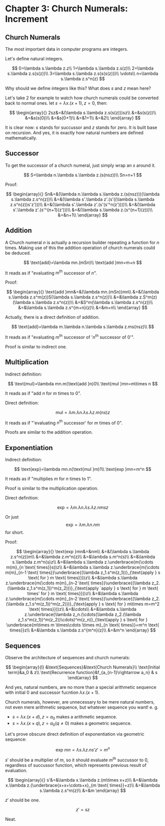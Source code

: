 # Chapter 3: Church Numerals: Increment


## Church Numerals

The most important data in computer programs are integers.

Let's define natural integers.

$$
0=\lambda s.\lambda z.z\\
1=\lambda s.\lambda z.s(z)\\
2=\lambda s.\lambda z.s(s(z))\\
3=\lambda s.\lambda z.s(s(s(z)))\\
\vdots\\
n=\lambda s.\lambda z.s^n(z)
$$

Why should we define integers like this? What does $s$ and $z$ mean here?

Let's take $2$ for example to watch how church numerals could be converted back to normal ones. let $s=\lambda x.(x+1), z=0$, then:

$$
\begin{array}{}
2sz&=&(\lambda s.\lambda z.s(s(z)))sz\\
&=&s(s(z))\\
&=&s(s(0))\\
&=&s(0+1)\\
&=&1+1\\
&=&2\\
\end{array}
$$

It is clear now: $s$ stands for succussor and $z$ stands for zero. It is built base on recursion. And yes, it is exactly how natural numbers are defined mathematically.

## Successor

To get the successor of a church numeral, just simply wrap an $s$ around it.

$$
S=\lambda n.\lambda s.\lambda z.(s(nsz))\\
Sn=n+1
$$

Proof:

$$
\begin{array}{}
Sn&=&(\lambda n.\lambda s.\lambda z.(s(nsz)))(\lambda s.\lambda z.s^n(z))\\
&=&(\lambda s'.\lambda z'.(s'((\lambda s.\lambda z.s^n(z))s'z')))\\
&=&(\lambda s'.\lambda z'.(s'(s'^n(z'))))\\
&=&(\lambda s'.\lambda z'.(s'^{n+1}(z')))\\
&=&(\lambda s.\lambda z.(s^{n+1}(z)))\\
&=&n+1\\
\end{array}
$$

## Addition

A Church numeral $n$ is actually a recursion builder repeating a function for $n$ times. Making use of this the addition operation of church numerals could be deduced.

$$
\text{add}=\lambda mn.(mSn)\\
\text{add }mn=m+n
$$

It reads as if "evaluating $m^\text{th}$ successor of $n$". 

Proof:

$$
\begin{array}{}
\text{add }mn&=&(\lambda mn.(mSn))mn\\
&=&(\lambda s.\lambda z.s^m(z))S(\lambda s.\lambda z.s^n(z))\\
&=&\lambda z.S^m(z)(\lambda s.\lambda z.s^n(z))\\
&=&S^m(\lambda s.\lambda z.s^n(z))\\
&=&\lambda s.\lambda z.s^{m+n}(z)\\
&=&m+n\\
\end{array}
$$

Actually, there is a direct definition of addition.

$$
\text{add}=\lambda m.\lambda n.\lambda s.\lambda z.ms(nsz)\\
$$

It reads as if "evaluating $m^\text{th}$ successor of '$n^\text{th}$ successor of $0$'". 

Proof is similar to indirect one.

## Multiplication

Indirect definition:

$$
\text{mul}=\lambda mn.m(\text{add }n)0\\
\text{mul }mn=m\times n
$$

It reads as if "add $n$ for $m$ times to $0$".

Direct definition:

$$
\text{mul}=\lambda m.\lambda n.\lambda s.\lambda z.m(ns)z
$$

It reads as if "'evaluating $n^\text{th}$ successor' for $m$ times of $0$".

Proofs are similar to the addition operation.

## Exponentiation

Indirect definition:

$$
\text{exp}=\lambda mn.n(\text{mul }m)1\\
\text{exp }mn=m^n
$$

It reads as if "multiplies $m$ for $n$ times to $1$".

Proof is similar to the multiplication operation.

Direct definition:

$$
\text{exp}=\lambda m.\lambda n.\lambda s.\lambda z.nmsz
$$

Or just
$$
\text{exp}=\lambda m.\lambda n.nm
$$
for short.

Proof:


$$
\begin{array}{}
\text{exp }mn&=&nm\\
&=&(\lambda s.\lambda z.s^n(z))m\\
&=&\lambda z.m^n(z)\\
&=&\lambda s.m^n(s)\\
&=&\lambda s.\lambda z.m^n(s)z\\
&=&\lambda s.\lambda z.\underbrace{m(\cdots m(m}_{n \text{ times}}s))z\\
&=&\lambda s.\lambda z.\underbrace{m(\cdots m(m}_{n-1 \text{ times}}\underbrace{(\lambda z_1.s^m(z_1))}_{\text{apply } s \text{ for } m \text{ times}}))z\\
&=&\lambda s.\lambda z.\underbrace{m(\cdots m(m}_{n-2 \text{ times}}\underbrace{(\lambda z_2.(\lambda z_1.s^m(z_1))^m(z_2)))}_{\text{apply `apply } s \text{ for } m \text{ times' for } m \text{ times}}))z\\
&=&\lambda s.\lambda z.\underbrace{m(\cdots m(m}_{n-2 \text{ times}}\underbrace{(\lambda z_2.(\lambda z_1.s^m(z_1))^m(z_2)))}_{\text{apply } s \text{ for } m\times m=m^2 \text{ times}}))z\\
&=&\cdots\\
&=&\lambda s.\lambda z.\underbrace{\lambda z_n.(\cdots(\lambda z_2.(\lambda z_1.s^m(z_1))^m(z_2))\cdots)^m(z_n)}_{\text{apply } s \text{ for } \underbrace{m\times m \times\cdots \times m}_{n \text{ times}}=m^n \text{ times}}z\\
&=&\lambda s.\lambda z.s^{m^n}(z)\\
&=&m^n
\end{array}
$$

## Sequences

Observe the architecture of sequences and church numerals:

$$
\begin{array}{l}
&\text{Sequences}&\text{Church Numerals}\\
\text{Initial term}&a_0 & z\\
\text{Recurrence function}&f_{a_{n-1}\rightarrow a_n} & s
\end{array}
$$

And yes, natural numbers, are no more than a special arithmetic sequence with initial $0$ and successor fucntion $\lambda x.(x+1)$. 

Church numerals, however, are unnecessary to be mere natural numbers, not even mere arithmetic sequence, but whatever sequence you want! e. g. 

- $s=\lambda x.(x+d), z=a_0$ makes a arithmetic sequence.
- $s=\lambda x.(x\times q), z=a_0 (q\ne0)$ makes a geometric sequence.

Let's prove obscure direct definition of exponentiation via geometric sequence:

$$
\text{exp }mn=\lambda s.\lambda z.ns'z'=m^n
$$

$s'$ should be a multiplier of $m$, so it should evaluate $m^{\text{th}}$ succussor to $0$, regardless of succussor function, which represents previous result of evaluation.

$$
\begin{array}{}
s'&=&\lambda x.\lambda z.(m\times x+z)\\
&=&\lambda x.\lambda z.(\underbrace{x+x+\cdots+x}_{m \text{ times}}+z)\\
&=&\lambda s.\lambda z.s^m(z)\\
&=&m
\end{array}
$$

$z'$ should be one. 

$$
z'=sz
$$

Neat.